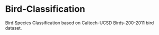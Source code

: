 # Bird-Classification
Bird Species Classification based on Caltech-UCSD Birds-200-2011 bird dataset.
